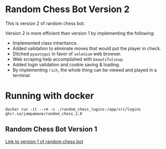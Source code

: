 # Random Chess Bot Version 2
This is version 2 of random chess bot.

Version 2 is more efficient than version 1 by implementing the following:
- Implemented class inheritance.
- Added validation to eliminate moves that would put the player in check.
- Ditched `pyautogui` in favor of `selenium` web browser.
- Web scraping help accomplished with `beautifulsoup`.
- Added login validation and cookie saving & loading.
- By implementing `rich`, the whole thing can be viewed and played in a terminal.

# Running with docker

```
docker run -it --rm -v ./random_chess_logins:/app/src/logins ghcr.io/jampamane/random_chess_2.0
```

## Random Chess Bot Version 1
[Link to version 1 of random chess bot](https://github.com/Jampamane/Random_Chess_1.0)

